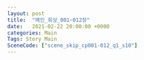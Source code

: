 ```yaml
---
layout: post
title:  "메인_회상_001~012장"
date:   2021-02-22 20:00:00 +0000
categories: Main
Tags: Story Main
SceneCode: ["scene_skip_cp001-012_q1_s10"]
---
```

